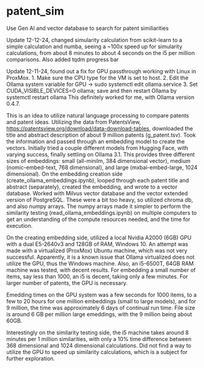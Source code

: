# patent_sim
Use Gen AI and vector database to search for patent similiarities

Update 12-12-24, changed simularity calculation from scikit-learn to a simple calculation and numba, seeing a ~100x speed up for simularity calculations, from about 8 minutes to about 4 seconds on the i5 per million comparisons.  Also added tqdm progress bar

Update 12-11-24, found out a fix for GPU passthrough working with Linux in ProxMox.  1.  Make sure the CPU type for the VM is set to host.  2.  Edit the Ollama system variable for GPU -> sudo systemctl edit ollama.service  3.  Set CUDA_VISIBLE_DEVICES=0 ollama; save and then restart Ollama by systemctl restart ollama  This definitely worked for me, with Ollama version 0.4.7.

This is an idea to utilize natural language processing to compare patents and patent ideas.  Utilizing the data from PatentsView, https://patentsview.org/download/data-download-tables, downloaded the title and abstract description of about 9 million patents (g_patent.tsv).  Took the information and passed through an embedding model to create the vectors.  Initially tried a couple different models from Hugging Face, with varying success, finally settling on Ollama 3.1.  This provides three different sizes of embeddings:  small (all-minilm, 384 dimensional vector), medium (nomic-embed-text, 768 dimensional), and large (mxbai-embed-large, 1024 dimensional).  On the embedding creation side (create_ollama_embeddings.ipynb), looped through each patent title and abstract (separately), created the embedding, and wrote to a vector database.  Worked with Milvus vector database and the vector extended version of PostgreSQL.  These were a bit too heavy, so utilized chroma db, and also numpy arrays.  The numpy arrays made it simpler to perform the similarity testing (read_ollama_embeddings.ipynb) on multiple computers to get an understanding of the compute resources needed, and the time for execution.

On the creating embedding side, utilized a local Nvidia A2000 (6GB) GPU with a dual E5-2640v3 and 128GB of RAM, Windows 10.  An attempt was made with a virtualized (ProxMox) Ubuntu machine, which was not very successful.  Apparently, it is a known issue that Ollama virtualized does not utilize the GPU, thus the Windows machine.  Also, an i5-6500T, 64GB RAM machine was tested, with decent results.  For embedding a small number of items, say less than 1000, an i5 is decent, taking only a few minutes.  For larger number of patents, the GPU is necessary.

Emedding times on the GPU system was a few seconds for 1000 items, to a few to 20 hours for one million embeddings (small to large models), and for 9 million, the time was approximately 6 days of continual run time.  File size is around 6 GB per million large emeddings, with the 9 million being about 60GB.

Interestingly on the similarity testing side, the i5 machine takes around 8 minutes per 1 million similarities, with only a 10% time difference between 368 dimensional and 1024 dimensional calculations.  Did not find a way to utilize the GPU to speed up similarity calculations, which is a subject for further exploration.

